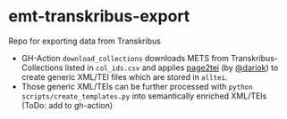 # emt-transkribus-export
Repo for exporting data from Transkribus

* GH-Action `download_collections` downloads METS from Transkribus-Collections listed in `col_ids.csv` and applies [page2tei](https://github.com/dariok/page2tei) (by [@dariok](https://github.com/dariok)) to create generic XML/TEI files which are stored in `alltei`.
* Those generic XML/TEIs can be further processed with `python scripts/create_templates.py` into semantically enriched XML/TEIs (ToDo: add to gh-action)
